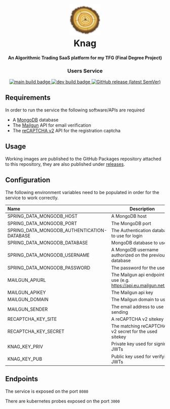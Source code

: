 <h1 align="center">
  <br>
  <a href="https://github.com/zugazagoitia/knag">
    <img src="https://raw.githubusercontent.com/zugazagoitia/knag/main/icons/logo@0.25x.png" alt="Knag logo" width="100">
  </a>
  <br>
  Knag
  <br>
</h1>

<h4 align="center">An Algorithmic Trading SaaS platform for my TFG (Final Degree Project)</h4>

<h3 align="center">
  Users Service
</h3>

<p align="center">
  <a href="https://github.com/zugazagoitia/knag-users/actions/workflows/actions.yml?query=branch%3Amain">
    <img src="https://img.shields.io/github/workflow/status/zugazagoitia/knag-users/build/main?label=build%20%28main%29&logo=githubactions&logoColor=%23FFFFFF" alt="main build badge">
  </a>
  <a href="https://github.com/zugazagoitia/knag-users/actions/workflows/actions.yml?query=branch%3Adev">
    <img src="https://img.shields.io/github/workflow/status/zugazagoitia/knag-users/build/dev?label=build%20%28dev%29&logo=githubactions&logoColor=%23FFFFFF" alt="dev build badge">
  </a>
  <a href="https://github.com/zugazagoitia/knag-users/releases">
    <img alt="GitHub release (latest SemVer)" src="https://img.shields.io/github/v/release/zugazagoitia/knag-users?sort=semver">
  </a>
</p>

## Requirements

In order to run the service the following software/APIs are required

- A [MongoDB](https://www.mongodb.com/try/download) database
- The [Mailgun](https://www.mailgun.com/) API for email verification
- The [reCAPTCHA v2](https://developers.google.com/recaptcha/intro) API for the registration captcha


## Usage

Working images are published to the GitHub Packages repository attached to this repository, they are also published under [releases](https://github.com/zugazagoitia/knag-users/releases).

## Configuration

The following environment variables need to be populated in order for the service to work correctly.

| Name                                        | Description                                                          |    Constraints |
|:--------------------------------------------|----------------------------------------------------------------------|---------------:|
| SPRING_DATA_MONGODB_HOST                    | A MongoDB host                                                       |              - |
| SPRING_DATA_MONGODB_PORT                    | The MongoDB port                                                     |              - |
| SPRING_DATA_MONGODB_AUTHENTICATION-DATABASE | The Authentication database to use for login                         |              - |                                    
| SPRING_DATA_MONGODB_DATABASE                | MongoDB database to use                                              |              - |
| SPRING_DATA_MONGODB_USERNAME                | A MongoDB username authorized on the previous database               |              - |                     
| SPRING_DATA_MONGODB_PASSWORD                | The password for the user                                            |              - |   
| MAILGUN_APIURL                              | The Mailgun api endpoint to use (e.g. https://api.eu.mailgun.net/v3) |              - |
| MAILGUN_APIKEY                              | The Mailgun api key                                                  |              - |
| MAILGUN_DOMAIN                              | The Mailgun domain to use                                            |              - |
| MAILGUN_SENDER                              | The email address to use for sending                                 |              - |
| RECAPTCHA_KEY_SITE                          | A reCAPTCHA v2 sitekey                                               |              - |
| RECAPTCHA_KEY_SECRET                        | The matching reCAPTCHA v2 secret for the used sitekey                |              - |
| KNAG_KEY_PRIV                               | Private key used for signing JWTs                                    | PKCS #8 Syntax |
| KNAG_KEY_PUB                                | Public key used for verifying JWTs                                   |   X.509 Syntax |

 ## Endpoints

The service is exposed on the port `8080`

There are kubernetes probes exposed on the port `3000`

